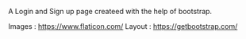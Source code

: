 A Login and Sign up page createed with the help of bootstrap.

Images : https://www.flaticon.com/
Layout : https://getbootstrap.com/